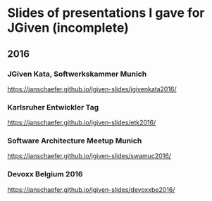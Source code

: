 # Slides of presentations I gave for JGiven (incomplete)

## 2016

### JGiven Kata, Softwerkskammer Munich

https://janschaefer.github.io/jgiven-slides/jgivenkata2016/

### Karlsruher Entwickler Tag

https://janschaefer.github.io/jgiven-slides/etk2016/

### Software Architecture Meetup Munich

https://janschaefer.github.io/jgiven-slides/swamuc2016/

### Devoxx Belgium 2016

https://janschaefer.github.io/jgiven-slides/devoxxbe2016/
